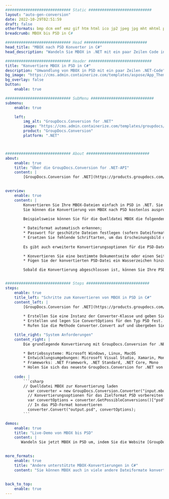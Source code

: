 ```yaml
---
############################# Static ############################
layout: "auto-gen-conversion"
date: 2022-10-29T02:51:59
draft: false
otherformats: bmp dcm emf emz gif htm html ico jp2 jpeg jpg mht mhtml png psb psd svg svgz tga tif tiff webp wmf wmz
breadcrumb: MBOX bis PSD in C#

############################# Head ############################
head_title: "MBOX nach PSD Konverter in C#"
head_description: "Wandeln Sie MBOX in .NET mit ein paar Zeilen Code in PSD um. Verwenden Sie die GroupDocs Document Conversion API, um über 160 Dateiformate zu konvertieren."

############################# Header ############################
title: "Konvertiere MBOX in PSD in C#"
description: "Umwandlung von MBOX in PSD mit ein paar Zeilen .NET-Code"
bg_image: "https://cms.admin.containerize.com/templates/aspose/App_Themes/V3/images/bg/header1.png"
bg_overlay: false
button:
    enable: true

############################# SubMenu ############################
submenu:
    enable: true

    left:
        img_alt: "GroupDocs.Conversion for .NET"
        image: "https://cms.admin.containerize.com/templates/groupdocs/images/product-logos/90x90-noborder/groupdocs-conversion-net.png"
        product: "GroupDocs.Conversion"
        platform: ".NET"



############################# About ############################
about:
    enable: true
    title: "Über die GroupDocs.Conversion for .NET-API"
    content: |
        [GroupDocs.Conversion for .NET](https://products.groupdocs.com/conversion/net/) kann verwendet werden, um Microsoft Word, Excel, PowerPoint, PDF, Visio und andere Formate zu konvertieren. GroupDocs.Conversion ist eine eigenständige API, die sich für Backend- und interne Systeme eignet, bei denen eine hohe Leistung erforderlich ist. Es ist unabhängig von Software wie Microsoft oder Open Office.
    

overview:
    enable: true
    content: |
        Konvertieren Sie Ihre MBOX-Dateien einfach in PSD in .NET. Sie können nur ein paar C#-Codezeilen auf jeder Plattform Ihrer Wahl verwenden, z. B. Windows, Linux, macOS.
        Sie können die Konvertierung von MBOX nach PSD kostenlos ausprobieren und die Qualität der Konvertierungsergebnisse bewerten. Neben einfachen Dateikonvertierungsszenarien können Sie erweiterte Optionen zum Laden der Quelldatei MBOX und zum Speichern des Ausgabeergebnisses PSD ausprobieren. 
        
        Beispielsweise können Sie für die Quelldatei MBOX die folgenden Ladeoptionen verwenden:

        * Dateiformat automatisch erkennen;
        * Passwort für geschützte Dateien festlegen (sofern Dateiformat dies unterstützt);
        * Ersetzen Sie fehlende Schriftarten, um das Erscheinungsbild des Dokuments beizubehalten.
        
        Es gibt auch erweiterte Konvertierungsoptionen für die PSD-Datei:

        * Konvertieren Sie eine bestimmte Dokumentseite oder einen Seitenbereich;
        * Fügen Sie der konvertierten PSD-Datei ein Wasserzeichen hinzu und vieles mehr.

        Sobald die Konvertierung abgeschlossen ist, können Sie Ihre PSD-Datei im lokalen Dateipfad oder auf einem Speicher von Drittanbietern wie FTP, Amazon S3, Google Drive, Dropbox usw. speichern. Bitte beachten Sie, dass Sie MBOX in PSD muss keine zusätzliche Software installiert werden - wie MS Office, Open Office, Adobe Acrobat Reader etc.


############################# Steps ############################
steps:
    enable: true
    title_left: "Schritte zum Konvertieren von MBOX in PSD in C#"
    content_left: |
        [GroupDocs.Conversion for .NET](https://products.groupdocs.com/conversion/net/) erleichtert Entwicklern das Konvertieren einer MBOX-Datei in PSD mit wenigen Codezeilen.
        
        * Erstellen Sie eine Instanz der Converter-Klasse und geben Sie die Datei MBOX mit dem vollständigen Pfad an
        * Erstellen und legen Sie ConvertOptions für den Typ PSD fest.
        * Rufen Sie die Methode Converter.Convert auf und übergeben Sie den vollständigen Pfad und das Format (PSD) als Parameter

    title_right: "System Anforderungen"
    content_right: |
        Die grundlegende Konvertierung mit GroupDocs.Conversion for .NET kann in nur wenigen einfachen Schritten durchgeführt werden. Unsere APIs werden auf allen wichtigen Plattformen und Betriebssystemen unterstützt. Stellen Sie vor dem Ausführen des folgenden Codes sicher, dass die folgenden Voraussetzungen auf Ihrem System installiert sind.

        * Betriebssysteme: Microsoft Windows, Linux, MacOS
        * Entwicklungsumgebungen: Microsoft Visual Studio, Xamarin, MonoDevelop
        * Frameworks: .NET Framework, .NET Standard, .NET Core, Mono
        * Holen Sie sich das neueste GroupDocs.Conversion for .NET von [Nuget](https://www.nuget.org/packages/groupdocs.conversion)
         
    code: |
        ```csharp    
        // Quelldatei MBOX zur Konvertierung laden
          var converter = new GroupDocs.Conversion.Converter("input.mbox");
          // Konvertierungsoptionen für das Zielformat PSD vorbereiten
          var convertOptions = converter.GetPossibleConversions()["psd"].ConvertOptions;
          // In das PSD-Format konvertieren
          converter.Convert("output.psd", convertOptions);
        ```

demos:
    enable: true
    title: "Live-Demo von MBOX bis PSD"
    content: |
       Wandeln Sie jetzt MBOX in PSD um, indem Sie die Website [GroupDocs.Conversion App](https://products.groupdocs.app/conversion/family) besuchen. Die Online-Demo hat die folgenden Vorteile
          

more_formats:
    enable: true
    title: "Andere unterstützte MBOX-Konvertierungen in C#"
    content: "Sie können MBOX auch in viele andere Dateiformate konvertieren. Bitte sehen Sie sich die Liste unten an."
       
       
back_to_top:
    enable: true
---
```

